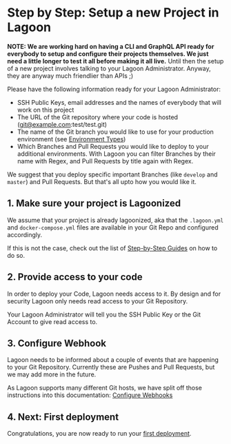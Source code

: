 # Step by Step: Setup a new Project in Lagoon

**NOTE: We are working hard on having a CLI and GraphQL API ready for everybody to setup and configure their projects themselves. We just need a little longer to test it all before making it all live.**
Until then the setup of a new project involves talking to your Lagoon Administrator. Anyway, they are anyway much friendlier than APIs ;)

Please have the following information ready for your Lagoon Administrator:

- SSH Public Keys, email addresses and the names of everybody that will work on this project
- The URL of the Git repository where your code is hosted (git@example.com:test/test.git)
- The name of the Git branch you would like to use for your production environment (see [Environment Types](./environment_types.md))
- Which Branches and Pull Requests you would like to deploy to your additional environments. With Lagoon you can filter Branches by their name with Regex, and Pull Requests by title again with Regex.

We suggest that you deploy specific important Branches (like `develop` and `master`) and Pull Requests. But that's all upto how you would like it.

## 1. Make sure your project is Lagoonized

We assume that your project is already lagoonized, aka that the `.lagoon.yml` and `docker-compose.yml` files are available in your Git Repo and configured accordingly.

If this is not the case, check out the list of [Step-by-Step Guides](./index.md) on how to do so.

## 2. Provide access to your code

In order to deploy your Code, Lagoon needs access to it. By design and for security Lagoon only needs read access to your Git Repository.

Your Lagoon Administrator will tell you the SSH Public Key or the Git Account to give read access to.

## 3. Configure Webhook

Lagoon needs to be informed about a couple of events that are happening to your Git Repository. Currently these are Pushes and Pull Requests, but we may add more in the future.

As Lagoon supports many different Git hosts, we have split off those instructions into this documentation: [Configure Webhooks](./configure_webhooks.md)

## 4. Next: First deployment

Congratulations, you are now ready to run your [first deployment](./first_deployment.md).
